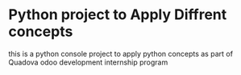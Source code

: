 # Python project to Apply Diffrent concepts

this is a python console project to apply python concepts as part of Quadova odoo development internship program
